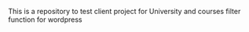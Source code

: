 This is a repository to test client project for University and courses filter
function for wordpress